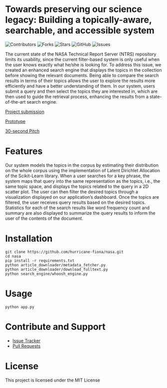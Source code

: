 # Towards preserving our science legacy: Building a topically-aware, searchable, and accessible system
![Contributors](https://img.shields.io/github/contributors/hurricane-fiona/nasa?style=plastic)
![Forks](https://img.shields.io/github/forks/hurricane-fiona/nasa)
![Stars](https://img.shields.io/github/stars/hurricane-fiona/nasa)
![GitHub](https://img.shields.io/github/license/hurricane-fiona/nasa?style=round-square)
![Issues](https://img.shields.io/github/issues/hurricane-fiona/nasa)


The current state of the NASA Technical Report Server (NTRS) repository limits its usability, since the current filter-based system is only useful when the user knows exactly what he/she is looking for. To address this issue, we created an enhanced search engine that displays the topics in the collection before showing the relevant documents. Being able to compare the search results in terms of their topics allows the user to explore the results more efficiently and have a better understanding of them. In our system, users submit a query and then select the topics they are interested in, which are then used to guide the retrieval process, enhancing the results from a state-of-the-art search engine.

[Project submission](https://2022.spaceappschallenge.org/challenges/2022-challenges/science-legacy/teams/fiona/project)

[Prototype](http://fionaai.earth:37639/)

[30-second Pitch](https://www.youtube.com/watch?v=LcE-qipy2kk)

# Features

Our system models the topics in the corpus by estimating their distribution on the whole corpus using the implementation of Latent Dirichlet Allocation of the Scikit-Learn library. When a user searches for a key phrase, the system maps that query into the same representation as the topics, i.e., the same topic space, and displays the topics related to the query in a 2D scatter plot. The user can then filter the desired topics through a visualization displayed on our application’s dashboard. Once the topics are filtered, the user receives query results based on the desired topics. Statistics for each of the search results like word frequency count and summary are also displayed to summarize the query results to inform the user of the contents of the document.

# Installation

    git clone https://github.com/hurricane-fiona/nasa.git
    cd nasa
    pip install -r requirements.txt
    python article_downloader/metadata_fetcher.py
    python article_downloader/download_fulltext.py
    python search_engine/whoosh_engine.py
    
# Usage

    python app.py

# Contribute and Support

- [Issue Tracker](https://github.com/hurricane-fiona/nasa/issues)
- [Pull Requests](https://github.com/hurricane-fiona/nasa/pulls)

# License

This project is licensed under the MIT License

